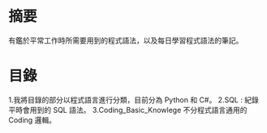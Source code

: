 # 摘要
有鑑於平常工作時所需要用到的程式語法，以及每日學習程式語法的筆記。

# 目錄
1.我將目錄的部分以程式語言進行分類，目前分為 Python 和 C#。
2.SQL : 紀錄平時會用到的 SQL 語法。
3.Coding_Basic_Knowlege 不分程式語言通用的 Coding 邏輯。
